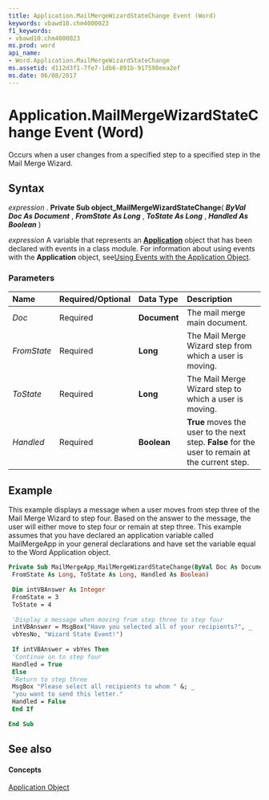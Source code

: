 ```yaml
---
title: Application.MailMergeWizardStateChange Event (Word)
keywords: vbawd10.chm4000023
f1_keywords:
- vbawd10.chm4000023
ms.prod: word
api_name:
- Word.Application.MailMergeWizardStateChange
ms.assetid: d112d3f1-7fe7-1db6-891b-917598eea2ef
ms.date: 06/08/2017
---
```



# Application.MailMergeWizardStateChange Event (Word)

Occurs when a user changes from a specified step to a specified step in the Mail Merge Wizard.


## Syntax

 _expression_ . **Private Sub object_MailMergeWizardStateChange**( **_ByVal Doc As Document_** , **_FromState As Long_** , **_ToState As Long_** , **_Handled As Boolean_** )

 _expression_ A variable that represents an **[Application](application-object-word.md)** object that has been declared with events in a class module. For information about using events with the **Application** object, see[Using Events with the Application Object](http://msdn.microsoft.com/library/784c4c61-7e47-3dbf-46f6-da655f786ca1%28Office.15%29.aspx).


### Parameters



|**Name**|**Required/Optional**|**Data Type**|**Description**|
|:-----|:-----|:-----|:-----|
| _Doc_|Required| **Document**|The mail merge main document.|
| _FromState_|Required| **Long**|The Mail Merge Wizard step from which a user is moving.|
| _ToState_|Required| **Long**|The Mail Merge Wizard step to which a user is moving.|
| _Handled_|Required| **Boolean**| **True** moves the user to the next step. **False** for the user to remain at the current step.|

## Example

This example displays a message when a user moves from step three of the Mail Merge Wizard to step four. Based on the answer to the message, the user will either move to step four or remain at step three. This example assumes that you have declared an application variable called MailMergeApp in your general declarations and have set the variable equal to the Word Application object.


```vb
Private Sub MailMergeApp_MailMergeWizardStateChange(ByVal Doc As Document, _ 
 FromState As Long, ToState As Long, Handled As Boolean) 
 
 Dim intVBAnswer As Integer 
 FromState = 3 
 ToState = 4 
 
 'Display a message when moving from step three to step four 
 intVBAnswer = MsgBox("Have you selected all of your recipients?", _ 
 vbYesNo, "Wizard State Event!") 
 
 If intVBAnswer = vbYes Then 
 'Continue on to step four 
 Handled = True 
 Else 
 'Return to step three 
 MsgBox "Please select all recipients to whom " &; _ 
 "you want to send this letter." 
 Handled = False 
 End If 
 
End Sub
```


## See also


#### Concepts


[Application Object](application-object-word.md)

